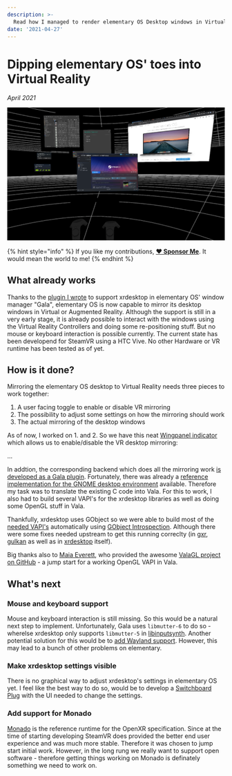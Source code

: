```yaml
---
description: >-
  Read how I managed to render elementary OS Desktop windows in Virtual Reality using xrdesktop.
date: '2021-04-27'
---
```


# Dipping elementary OS' toes into Virtual Reality

_April 2021_

![elementary OS is rendering its windows in Virtual Reality](../.gitbook/assets/elementary-xrdesktop-support.png)

{% hint style="info" %}
If you like my contributions, [**❤️ Sponsor Me**](https://github.com/sponsors/marbetschar). It would mean the world to me!
{% endhint %}

## What already works

Thanks to the [plugin I wrote](https://github.com/elementary/gala/pull/1095) to support xrdesktop in elementary OS' window manager "Gala",
elementary OS is now capable to mirror its desktop windows in Virtual or Augmented Reality. Although the support is still in a very early
stage, it is already possible to interact with the windows using the Virtual Reality Controllers and doing some re-positioning stuff. But
no mouse or keyboard interaction is possible currently. The current state has been developend for SteamVR using a HTC Vive. No other Hardware or VR runtime has been tested as of yet.

## How is it done?

Mirroring the elementary OS desktop to Virtual Reality needs three pieces to work together:

1. A user facing toggle to enable or disable VR mirroring
2. The possibility to adjust some settings on how the mirroring should work
3. The actual mirroring of the desktop windows

As of now, I worked on 1. and 2. So we have this neat [Wingpanel indicator](wingpanel-indicator-xrdesktop) which allows us to enable/disable the VR desktop mirroring:

...

In addtion, the corresponding backend which does all the mirroring work [is developed as a Gala plugin](https://github.com/elementary/gala/pull/1095).  Fortunately, there was already a [reference implementation for the GNOME desktop environment](https://gitlab.freedesktop.org/xrdesktop/gnome-shell/-/blob/3.38.4-xrdesktop/src/shell-vr-mirror.c) available. Therefore my task was to translate the existing C code into Vala. For this to work, I also had to build several VAPI's for the xrdesktop libraries as well as doing some OpenGL stuff in Vala.

Thankfully, xrdesktop uses GObject so we were able to build most of the [needed VAPI's](https://github.com/elementary/gala/tree/xrdesktop/vapi) automatically using [GObject Introspection](https://gi.readthedocs.io/en/latest/). Although there were some fixes needed upstream to get this running correclty (in [gxr](https://gitlab.freedesktop.org/xrdesktop/gxr), [gulkan](https://gitlab.freedesktop.org/xrdesktop/gulkan) as well as in [xrdesktop](https://gitlab.freedesktop.org/xrdesktop/xrdesktop) itself).

Big thanks also to [Maia Everett](https://github.com/Maia-Everett), who provided the awesome [ValaGL project on GitHub](https://github.com/Maia-Everett/valagl) - a jump start for a working OpenGL VAPI in Vala.

## What's next

### Mouse and keyboard support

Mouse and keyboard interaction is still missing. So this would be a natural next step to implement. Unfortunately, Gala uses `libmutter-6` to do so - wherelse xrdesktop only supports `libmutter-5` in [libinputsynth](https://gitlab.freedesktop.org/xrdesktop/libinputsynth). Another potential solution for this would be to [add Wayland support](https://gitlab.freedesktop.org/xrdesktop/libinputsynth/-/merge_requests/3#note_865770). However, this may lead to a bunch of other problems on elementary.

### Make xrdesktop settings visible

There is no graphical way to adjust xrdesktop's settings in elementary OS yet. I feel like the best way to do so, would be to develop a [Switchboard Plug](https://github.com/elementary/switchboard/) with the UI needed to change the settings.

### Add support for Monado

[Monado](https://monado.dev/) is the reference runtime for the OpenXR specification. Since at the time of starting developing SteamVR does provided the better end user experience and was much more stable. Therefore it was chosen to jump start initial work. However, in the long rung we really want to support open software - therefore getting things working on Monado is definately something we need to work on.